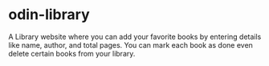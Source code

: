# odin-library
A Library website where you can add your favorite books by entering details like name, author, and total pages. You can mark each book as done 
even delete certain books from your library.
